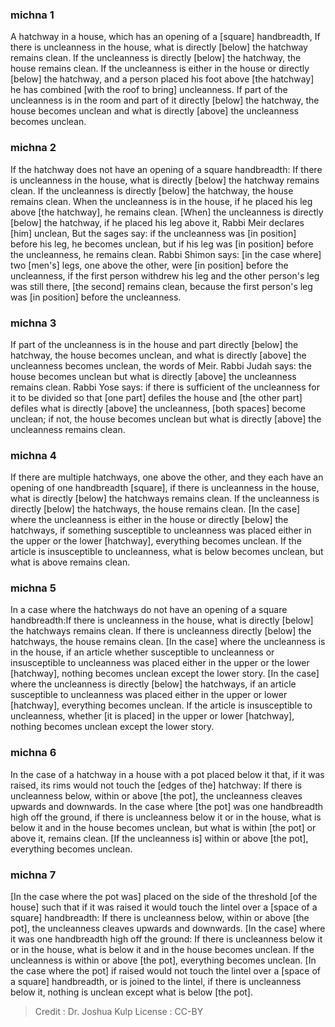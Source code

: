 
### michna 1
A hatchway in a house, which has an opening of a [square] handbreadth, If there is uncleanness in the house, what is directly [below] the hatchway remains clean. If the uncleanness is directly [below] the hatchway, the house remains clean. If the uncleanness is either in the house or directly [below] the hatchway, and a person placed his foot above [the hatchway] he has combined [with the roof to bring] uncleanness. If part of the uncleanness is in the room and part of it directly [below] the hatchway, the house becomes unclean and what is directly [above] the uncleanness becomes unclean.

### michna 2
If the hatchway does not have an opening of a square handbreadth: If there is uncleanness in the house, what is directly [below] the hatchway remains clean. If the uncleanness is directly [below] the hatchway, the house remains clean. When the uncleanness is in the house, if he placed his leg above [the hatchway], he remains clean. [When] the uncleanness is directly [below] the hatchway, if he placed his leg above it, Rabbi Meir declares [him] unclean, But the sages say: if the uncleanness was [in position] before his leg, he becomes unclean, but if his leg was [in position] before the uncleanness, he remains clean. Rabbi Shimon says: [in the case where] two [men's] legs, one above the other, were [in position] before the uncleanness, if the first person withdrew his leg and the other person's leg was still there, [the second] remains clean, because the first person's leg was [in position] before the uncleanness.

### michna 3
If part of the uncleanness is in the house and part directly [below] the hatchway, the house becomes unclean, and what is directly [above] the uncleanness becomes unclean, the words of Meir. Rabbi Judah says: the house becomes unclean but what is directly [above] the uncleanness remains clean. Rabbi Yose says: if there is sufficient of the uncleanness for it to be divided so that [one part] defiles the house and [the other part] defiles what is directly [above] the uncleanness, [both spaces] become unclean; if not, the house becomes unclean but what is directly [above] the uncleanness remains clean.

### michna 4
If there are multiple hatchways, one above the other,  and they each have an opening of one handbreadth [square], if there is uncleanness in the house,  what is directly [below] the hatchways remains clean. If the uncleanness is directly [below] the hatchways, the house remains clean. [In the case] where the uncleanness is either in the house or directly [below] the hatchways, if something susceptible to uncleanness was placed either in the upper or the lower [hatchway], everything becomes unclean. If the article is insusceptible to uncleanness, what is below becomes unclean, but what is above remains clean.

### michna 5
In a case where the hatchways do not have an opening of a square handbreadth:If there is uncleanness in the house, what is directly [below] the hatchways remains clean. If there is uncleanness directly [below] the hatchways, the house remains clean. [In the case] where the uncleanness is in the house, if an article whether susceptible to uncleanness or insusceptible to uncleanness was placed either in the upper or the lower [hatchway], nothing becomes unclean except the lower story. [In the case] where the uncleanness is directly [below] the hatchways, if an article susceptible to uncleanness was placed either in the upper or lower [hatchway], everything becomes unclean. If the article is insusceptible to uncleanness, whether [it is placed] in the upper or lower [hatchway], nothing becomes unclean except the lower story.

### michna 6
In the case of a hatchway in a house with a pot placed below it that, if it was raised, its rims would not touch the [edges of the] hatchway: If there is uncleanness below, within or above [the pot], the uncleanness cleaves upwards and downwards. In the case where [the pot] was one handbreadth high off the ground, if there is uncleanness below it or in the house, what is below it and in the house becomes unclean, but what is within [the pot] or above it, remains clean. [If the uncleanness is] within or above [the pot], everything becomes unclean.

### michna 7
[In the case where the pot was] placed on the side of the threshold [of the house] such that if it was raised it would touch the lintel over a [space of a square] handbreadth: If there is uncleanness below, within or above [the pot], the uncleanness cleaves upwards and downwards. [In the case] where it was one handbreadth high off the ground: If there is uncleanness below it or in the house, what is below it and in the house becomes unclean. If the uncleanness is within or above [the pot], everything becomes unclean. [In the case where the pot] if raised would not touch the lintel over a [space of a square] handbreadth, or is joined to the lintel, if there is uncleanness below it, nothing is unclean except what is below [the pot].

>Credit : Dr. Joshua Kulp
>License : CC-BY